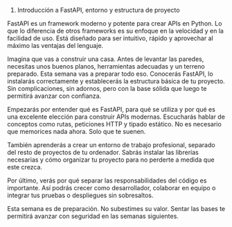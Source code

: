 1. Introducción a FastAPI, entorno y estructura de proyecto

FastAPI es un framework moderno y potente para crear APIs en Python. Lo que lo diferencia de otros frameworks es su enfoque en la velocidad y en la facilidad de uso. Está diseñado para ser intuitivo, rápido y aprovechar al máximo las ventajas del lenguaje.

Imagina que vas a construir una casa. Antes de levantar las paredes, necesitas unos buenos planos, herramientas adecuadas y un terreno preparado. Esta semana vas a preparar todo eso. Conocerás FastAPI, lo instalarás correctamente y establecerás la estructura básica de tu proyecto. Sin complicaciones, sin adornos, pero con la base sólida que luego te permitirá avanzar con confianza.

Empezarás por entender qué es FastAPI, para qué se utiliza y por qué es una excelente elección para construir APIs modernas. Escucharás hablar de conceptos como rutas, peticiones HTTP y tipado estático. No es necesario que memorices nada ahora. Solo que te suenen.

También aprenderás a crear un entorno de trabajo profesional, separado del resto de proyectos de tu ordenador. Sabrás instalar las librerías necesarias y cómo organizar tu proyecto para no perderte a medida que este crezca.

Por último, verás por qué separar las responsabilidades del código es importante. Así podrás crecer como desarrollador, colaborar en equipo o integrar tus pruebas o despliegues sin sobresaltos.

Esta semana es de preparación. No subestimes su valor. Sentar las bases te permitirá avanzar con seguridad en las semanas siguientes.
